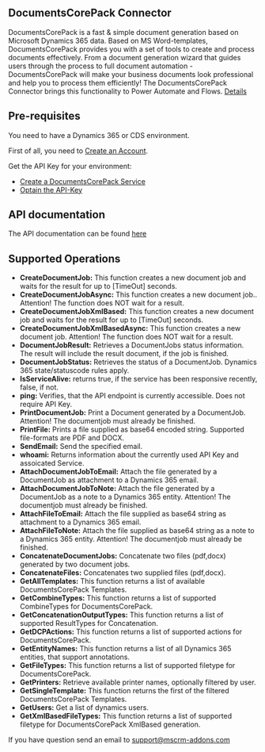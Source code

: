 ﻿

## DocumentsCorePack Connector
DocumentsCorePack is a fast & simple document generation based on Microsoft Dynamics 365 data.
Based on MS Word-templates, DocumentsCorePack provides you with a set of tools to create and process documents effectively. From a document generation wizard that guides users through the process to full document automation - DocumentsCorePack will make your business documents look professional and help you to process them efficiently!
The DocumentsCorePack Connector brings this functionality to Power Automate and Flows.
[Details](https://www.mscrm-addons.com/Products/DocumentsCorePack) 



## Pre-requisites

You need to have a Dynamics 365 or CDS environment. 

First of all, you need to [Create an Account](https://www.mscrm-addons.com/My-Account?returnurl=https%3A%2F%2Fwww.mscrm-addons.com%2FMy-Account).

Get the API Key for your environment:
- [Create a DocumentsCorePack Service](https://www.mscrm-addons.com/Products/DocumentsCorePack/ServiceConfiguration)
- [Optain the API-Key](https://www.mscrm-addons.com/Portals/0/Blog/DCP_CustomConnector_HowTo/c1_obtainAPIKey.PNG)


## API documentation
The API documentation can be found [here](https://support.mscrm-addons.com)


## Supported Operations

 - **CreateDocumentJob:** This function creates a new document job and waits for the result for up to [TimeOut] seconds.
 - **CreateDocumentJobAsync:** This function creates a new document job.. Attention! The function does NOT wait for a result.
 - **CreateDocumentJobXmlBased:** This function creates a new document job and waits for the result for up to [TimeOut] seconds.
 - **CreateDocumentJobXmlBasedAsync:** This function creates a new document job. Attention! The function does NOT wait for a result.
 - **DocumentJobResult:** Retrieves a DocumentJobs status information. The result will include the result document, if the job is finished.
 - **DocumentJobStatus:** Retrieves the status of a DocumentJob. Dynamics 365 state/statuscode rules apply.
 - **IsServiceAlive:** returns true, if the service has been responsive recently, false, if not.
 - **ping:** Verifies, that the API endpoint is currently accessible. Does not require API Key.
 - **PrintDocumentJob:** Print a Document generated by a DocumentJob. Attention! The documentjob must already be finished.
 - **PrintFile:** Prints a file supplied as base64 encoded string. Supported file-formats are PDF and DOCX.
 - **SendEmail:** Send the specified email.
 - **whoami:** Returns information about the currently used API Key and assoicated Service.
 - **AttachDocumentJobToEmail:** Attach the file generated by a DocumentJob as attachment to a Dynamics 365 email.
 - **AttachDocumentJobToNote:** Attach the file generated by a DocumentJob as a note to a Dynamics 365 entity. Attention! The documentjob must already be finished.
 - **AttachFileToEmail:** Attach the file supplied as base64 string as attachment to a Dynamics 365 email.
 - **AttachFileToNote:** Attach the file supplied as base64 string as a note to a Dynamics 365 entity. Attention! The documentjob must already be finished.
 - **ConcatenateDocumentJobs:** Concatenate two files (pdf,docx) generated by two document jobs.
 - **ConcatenateFiles:** Concatenates two supplied files (pdf,docx).
 - **GetAllTemplates:** This function returns a list of available DocumentsCorePack Templates.
 - **GetCombineTypes:** This function returns a list of supported CombineTypes for DocumentsCorePack.
 - **GetConcatenationOutputTypes:** This function returns a list of supported ResultTypes for Concatenation.
 - **GetDCPActions:** This function returns a list of supported actions for DocumentsCorePack.
 - **GetEntityNames:** This function returns a list of all Dynamics 365 entities, that support annotations.
 - **GetFileTypes:** This function returns a list of supported filetype for DocumentsCorePack.
 - **GetPrinters:** Retrieve available printer names, optionally filtered by user.
 - **GetSingleTemplate:** This function returns the first of the filtered DocumentsCorePack Templates.
 - **GetUsers:** Get a list of dynamics users.
 - **GetXmlBasedFileTypes:** This function returns a list of supported filetype for DocumentsCorePack XmlBased generation.
 

 If you have question send an email to support@mscrm-addons.com
